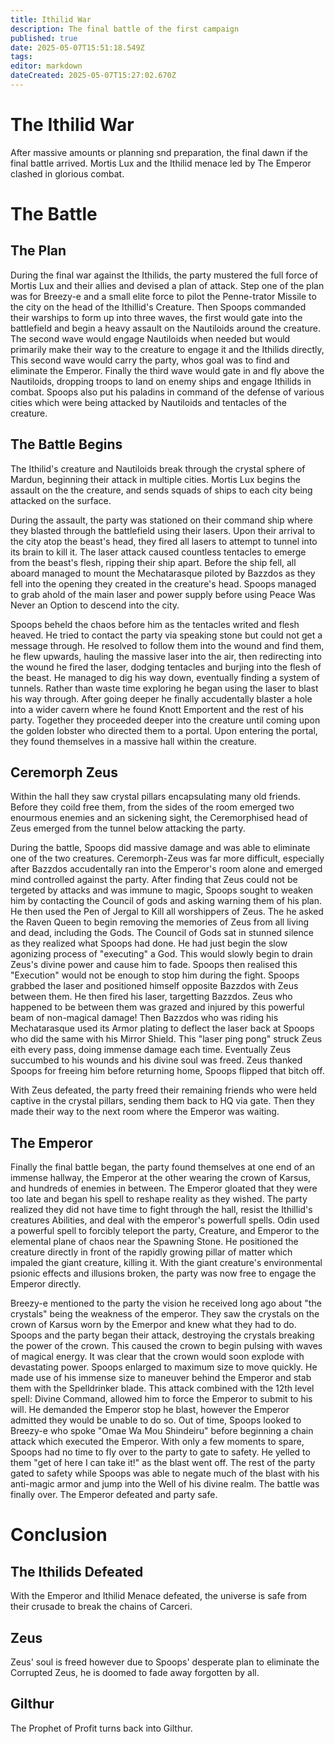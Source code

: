 ```yaml
---
title: Ithilid War
description: The final battle of the first campaign
published: true
date: 2025-05-07T15:51:18.549Z
tags: 
editor: markdown
dateCreated: 2025-05-07T15:27:02.670Z
---
```


# The Ithilid War
After massive amounts or planning snd preparation, the final dawn if the final battle arrived. Mortis Lux and the Ithilid menace led by The Emperor clashed in glorious combat.

# The Battle

## The Plan
During the final war against the Ithilids, the party mustered the full force of Mortis Lux and their allies and devised a plan of attack. Step one of the plan was for Breezy-e and a small elite force to pilot the Penne-trator Missile to the city on the head of the Ithillid's Creature. Then Spoops commanded their warships to form up into three waves, the first would gate into the battlefield and begin a heavy assault on the Nautiloids around the creature. The second wave would engage Nautiloids when needed but would primarily make their way to the creature to engage it and the Ithilids directly, This second wave would carry the party, whos goal was to find and eliminate the Emperor. Finally the third wave would gate in and fly above the Nautiloids, dropping troops to land on enemy ships and engage Ithilids in combat. Spoops also put his paladins in command of the defense of various cities which were being attacked by Nautiloids and tentacles of the creature.


## The Battle Begins
The Ithilid's creature and Nautiloids break through the crystal sphere of Mardun, beginning their attack in multiple cities. Mortis Lux begins the assault on the the creature, and sends squads of ships to each city being attacked on the surface.

During the assault, the party was stationed on their command ship where they blasted through the battlefield using their lasers. Upon their arrival to the city atop the beast's head, they fired all lasers to attempt to tunnel into its brain to kill it. The laser attack caused countless tentacles to emerge from the beast's flesh, ripping their ship apart. Before the ship fell, all aboard managed to mount the Mechatarasque piloted by Bazzdos as they fell into the opening they created in the creature's head. Spoops managed to grab ahold of the main laser and power supply before using Peace Was Never an Option to descend into the city.

Spoops beheld the chaos before him as the tentacles writed and flesh heaved. He tried to contact the party via speaking stone but could not get a message through. He resolved to follow them into the wound and find them, he flew upwards, hauling the massive laser into the air, then redirecting into the wound he fired the laser, dodging tentacles and burjing into the flesh of the beast. He managed to dig his way down, eventually finding a system of tunnels. Rather than waste time exploring he began using the laser to blast his way through. After going deeper he finally accudentally blaster a hole into a wider cavern where he found Knott Emportent and the rest of his party. Together they proceeded deeper into the creature until coming upon the golden lobster who directed them to a portal.
Upon entering the portal, they found themselves in a massive hall within the creature. 

## Ceremorph Zeus

Within the hall they saw crystal pillars encapsulating many old friends. Before they coild free them, from the sides of the room emerged two enourmous enemies and an sickening sight, the Ceremorphised head of Zeus emerged from the tunnel below attacking the party.

During the battle, Spoops did massive damage and was able to eliminate one of the two creatures. Ceremorph-Zeus was far more difficult, especially after Bazzdos accudentally ran into the Emperor's room alone and emerged mind controlled against the party. After finding that Zeus could not be tergeted by attacks and was immune to magic, Spoops sought to weaken him by contacting the Council of gods and asking warning them of his plan. He then used the Pen of Jergal to Kill all worshippers of Zeus. The he asked the Raven Queen to begin removing the memories of Zeus from all living and dead, including the Gods. The Council of Gods sat in stunned silence as they realized what Spoops had done. He had just begin the slow agonizing process of "executing" a God. This would slowly begin to drain Zeus's divine power and cause him to fade.
Spoops then realised this "Execution" would not be enough to stop him during the fight. Spoops grabbed the laser and positioned himself opposite Bazzdos with Zeus between them. He then fired his laser, targetting Bazzdos. Zeus who happened to be between them was grazed and injured by this powerful beam of non-magical damage! Then Bazzdos who was riding his Mechatarasque used its Armor plating to deflect the laser back at Spoops who did the same with his Mirror Shield. This "laser ping pong" struck Zeus eith every pass, doing immense damage each time. Eventually Zeus succumbed to his wounds and his divine soul was freed. Zeus thanked Spoops for freeing him before returning home, Spoops flipped that bitch off.

With Zeus defeated, the party freed their remaining friends who were held captive in the crystal pillars, sending them back to HQ via gate. Then they made their way to the next room where the Emperor was waiting.

## The Emperor
Finally the final battle began, the party found themselves at one end of an immense hallway, the Emperor at the other wearing the crown of Karsus, and hundreds of enemies in between. The Emperor gloated that they were too late and began his spell to reshape reality as they wished. The party realized they did not have time to fight through the hall, resist the Ithillid's creatures Abilities, and deal with the emperor's powerfull spells. Odin used a powerful spell to forcibly teleport the party, Creature, and Emperor to the elemental plane of chaos near the Spawning Stone. He positioned the creature directly in front of the rapidly growing pillar of matter which impaled the giant creature, killing it. With the giant creature's environmental psionic effects and illusions broken, the party was now free to engage the Emperor directly. 

Breezy-e mentioned to the party the vision he received long ago about "the crystals" being the weakness of the emperor. They saw the crystals on the crown of Karsus worn by the Emerpor and knew what they had to do. Spoops and the party began their attack, destroying the crystals breaking the power of the crown. This caused the crown to begin pulsing with waves of magical energy. It was clear that the crown would soon explode with devastating power. Spoops enlarged to maximum size to move quickly. He made use of his immense size to maneuver behind the Emperor and stab them with the Spelldrinker blade. This attack combined with the 12th level spell: Divine Command, allowed him to force the Emperor to submit to his will. He demanded the Emperor stop he blast, however the Emperor admitted they would be unable to do so. Out of time, Spoops looked to Breezy-e who spoke "Omae Wa Mou Shindeiru" before beginning a chain attack which executed the Emperor. With only a few moments to spare, Spoops had no time to fly over to the party to gate to safety. He yelled to them "get of here I can take it!" as the blast went off. The rest of the party gated to safety while Spoops was able to negate much of the blast with his anti-magic armor and jump into the Well of his divine realm. The battle was finally over. The Emperor defeated and party safe.

# Conclusion

## The Ithilids Defeated
With the Emperor and Ithilid Menace defeated, the universe is safe from their crusade to break the chains of Carceri.

## Zeus
Zeus' soul is freed however due to Spoops' desperate plan to eliminate the Corrupted Zeus, he is doomed to fade away forgotten by all.  

## Gilthur
The Prophet of Profit turns back into Gilthur.